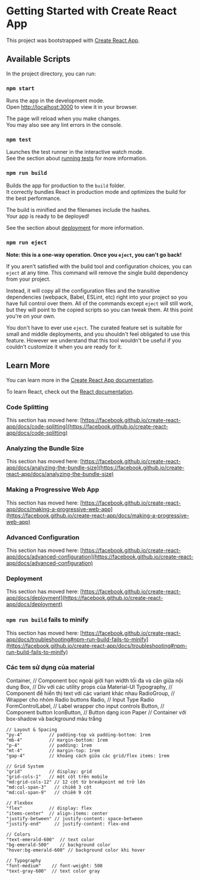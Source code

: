 # Getting Started with Create React App

This project was bootstrapped with [Create React App](https://github.com/facebook/create-react-app).

## Available Scripts

In the project directory, you can run:

### `npm start`

Runs the app in the development mode.\
Open [http://localhost:3000](http://localhost:3000) to view it in your browser.

The page will reload when you make changes.\
You may also see any lint errors in the console.

### `npm test`

Launches the test runner in the interactive watch mode.\
See the section about [running tests](https://facebook.github.io/create-react-app/docs/running-tests) for more information.

### `npm run build`

Builds the app for production to the `build` folder.\
It correctly bundles React in production mode and optimizes the build for the best performance.

The build is minified and the filenames include the hashes.\
Your app is ready to be deployed!

See the section about [deployment](https://facebook.github.io/create-react-app/docs/deployment) for more information.

### `npm run eject`

**Note: this is a one-way operation. Once you `eject`, you can't go back!**

If you aren't satisfied with the build tool and configuration choices, you can `eject` at any time. This command will remove the single build dependency from your project.

Instead, it will copy all the configuration files and the transitive dependencies (webpack, Babel, ESLint, etc) right into your project so you have full control over them. All of the commands except `eject` will still work, but they will point to the copied scripts so you can tweak them. At this point you're on your own.

You don't have to ever use `eject`. The curated feature set is suitable for small and middle deployments, and you shouldn't feel obligated to use this feature. However we understand that this tool wouldn't be useful if you couldn't customize it when you are ready for it.

## Learn More

You can learn more in the [Create React App documentation](https://facebook.github.io/create-react-app/docs/getting-started).

To learn React, check out the [React documentation](https://reactjs.org/).

### Code Splitting

This section has moved here: [https://facebook.github.io/create-react-app/docs/code-splitting](https://facebook.github.io/create-react-app/docs/code-splitting)

### Analyzing the Bundle Size

This section has moved here: [https://facebook.github.io/create-react-app/docs/analyzing-the-bundle-size](https://facebook.github.io/create-react-app/docs/analyzing-the-bundle-size)

### Making a Progressive Web App

This section has moved here: [https://facebook.github.io/create-react-app/docs/making-a-progressive-web-app](https://facebook.github.io/create-react-app/docs/making-a-progressive-web-app)

### Advanced Configuration

This section has moved here: [https://facebook.github.io/create-react-app/docs/advanced-configuration](https://facebook.github.io/create-react-app/docs/advanced-configuration)

### Deployment

This section has moved here: [https://facebook.github.io/create-react-app/docs/deployment](https://facebook.github.io/create-react-app/docs/deployment)

### `npm run build` fails to minify

This section has moved here: [https://facebook.github.io/create-react-app/docs/troubleshooting#npm-run-build-fails-to-minify](https://facebook.github.io/create-react-app/docs/troubleshooting#npm-run-build-fails-to-minify)



### Các tem sử dụng của material 
  Container,          // Component bọc ngoài giới hạn width tối đa và căn giữa nội dung
  Box,                // Div với các utility props của Material-UI
  Typography,         // Component để hiển thị text với các variant khác nhau
  RadioGroup,         // Wrapper cho nhóm Radio buttons
  Radio,              // Input Type Radio
  FormControlLabel,   // Label wrapper cho input controls
  Button,             // Component button
  IconButton,         // Button dạng icon
  Paper               // Container với box-shadow và background màu trắng

    // Layout & Spacing
    "py-4"          // padding-top và padding-bottom: 1rem
    "mb-4"          // margin-bottom: 1rem
    "p-4"           // padding: 1rem
    "mt-4"          // margin-top: 1rem
    "gap-4"         // khoảng cách giữa các grid/flex items: 1rem

    // Grid System
    "grid"          // display: grid
    "grid-cols-1"   // một cột trên mobile
    "md:grid-cols-12" // 12 cột từ breakpoint md trở lên
    "md:col-span-3"   // chiếm 3 cột
    "md:col-span-9"   // chiếm 9 cột

    // Flexbox
    "flex"          // display: flex
    "items-center"  // align-items: center
    "justify-between" // justify-content: space-between
    "justify-end"     // justify-content: flex-end

    // Colors
    "text-emerald-600"  // text color
    "bg-emerald-500"    // background color
    "hover:bg-emerald-600" // background color khi hover

    // Typography
    "font-medium"    // font-weight: 500
    "text-gray-600"  // text color gray